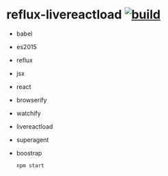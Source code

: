 reflux-livereactload [![build](https://api.travis-ci.org/daggerok/flux-livereactload.svg?branch=master)](https://travis-ci.org/daggerok/flux-livereactload)
====================

- babel
- es2015
- reflux
- jsx
- react
- browserify
- watchify
- livereactload
- superagent
- boostrap

  `npm start`
